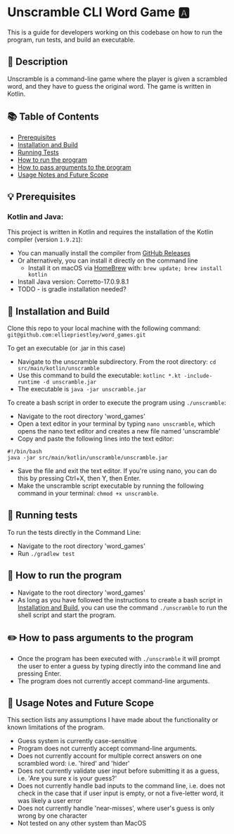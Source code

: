 # Unscramble CLI Word Game 🅰️

This is a guide for developers working on this codebase on how to run the program, run tests, and build an executable.

## 💬 Description

Unscramble is a command-line game where the player is given a scrambled word, and they have to guess the original word. The game is written in Kotlin.

## 📚 Table of Contents
- [Prerequisites](#-prerequisites)
- [Installation and Build](#-installation-and-build)
- [Running Tests](#-running-tests)
- [How to run the program](#-how-to-run-the-program)
- [How to pass arguments to the program](#-how-to-pass-arguments-to-the-program)
- [Usage Notes and Future Scope](#-usage-notes-and-future-scope)


## 💡 Prerequisites

### Kotlin and Java:

This project is written in Kotlin and requires the installation of the Kotlin compiler (version `1.9.21`):

- You can manually install the compiler from [GitHub Releases](https://github.com/JetBrains/kotlin/releases/tag/v1.9.21) 
- Or alternatively, you can install it directly on the command line 
  - Install it on macOS via [HomeBrew](https://brew.sh/) with:
    `brew update;
    brew install kotlin`
- Install Java version: Corretto-17.0.9.8.1
- TODO - is gradle installation needed?




## 🚀 Installation and Build

Clone this repo to your local machine with the following command: `git@github.com:elliepriestley/word_games.git`
  
To get an executable (or .jar in this case)
- Navigate to the unscramble subdirectory. From the root directory: `cd src/main/kotlin/unscramble`
- Use this command to build the executable: `kotlinc *.kt -include-runtime -d unscramble.jar`
- The executable is `java -jar unscramble.jar`

To create a bash script in order to execute the program using `./unscramble`:
- Navigate to the root directory 'word_games' 
- Open a text editor in your terminal by typing `nano unscramble`, which opens the nano text editor and creates a new file named 'unscramble' 
- Copy and paste the following lines into the text editor:

```
#!/bin/bash
java -jar src/main/kotlin/unscramble/unscramble.jar
```
- Save the file and exit the text editor. If you're using nano, you can do this by pressing Ctrl+X, then Y, then Enter. 
- Make the unscramble script executable by running the following command in your terminal: `chmod +x unscramble`.

 ## 🧪 Running tests

To run the tests directly in the Command Line:
- Navigate to the root directory 'word_games'
- Run `./gradlew test`


## 🏁 How to run the program
- Navigate to the root directory 'word_games'
- As long as you have followed the instructions to create a bash script in [Installation and Build](#-installation-and-build), you can use the command `./unscramble` to run the shell script and start the program.

## ✏️ How to pass arguments to the program

- Once the program has been executed with `./unscramble` it will prompt the user to enter a guess by typing directly into the command line and pressing Enter.
- The program does not currently accept command-line arguments.



## 🧩 Usage Notes and Future Scope

This section lists any assumptions I have made about the functionality or known limitations of the program.
 - Guess system is currently case-sensitive
 - Program does not currently accept command-line arguments.
 - Does not currently account for multiple correct answers on one scrambled word: i.e. 'hired' and 'hider'
 - Does not currently validate user input before submitting it as a guess, i.e. 'Are you sure x is your guess?'
 - Does not currently handle bad inputs to the command line, i.e. does not check in the case that if user input is empty, or not a five-letter word, it was likely a user error
 - Does not currently handle 'near-misses', where user's guess is only wrong by one character
 - Not tested on any other system than MacOS